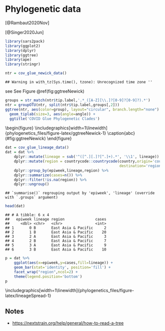 # Phylogenetic data

[@Rambaut2020Nov]

[@Singer2020Jun]



```r
library(sars2pack)
library(ggplot2)
library(dplyr)
library(ggtree)
library(ape)
library(stringr)
```


```r
ntr = cov_glue_newick_data()
```

```
## Warning in with_tz(Sys.time(), tzone): Unrecognized time zone ''
```


see See Figure \@ref(fig:ggtreeNewick)



```r
groups = str_match(ntr$tip.label,'.*_([A-Z][\\.]?[0-9]?[0-9]?).*')
ntr = groupOTU(ntr, split(ntr$tip.label,groups[,2]))
ggtree(ntr, aes(color=group), layout="circular", branch.length="none") +
  geom_tiplab(size=3, aes(angle=angle)) +
  ggtitle('COVID Glue Phylogenetic Clades')
```

\begin{figure}
\includegraphics[width=1\linewidth]{phylogenetics_files/figure-latex/ggtreeNewick-1} \caption{abc}(\#fig:ggtreeNewick)
\end{figure}


```r
dat = cov_glue_lineage_data()
dat = dat %>%
    dplyr::mutate(lineage = sub('^([^.][.]?[^.]+).*', '\\1', lineage)) %>%
    dplyr::mutate(region = countrycode::countrycode(country,origin='country.name',
                                                    destination='region')) %>%
    dplyr::group_by(epiweek,lineage,region) %>% 
    dplyr::summarize(cases=n()) %>%
    dplyr::filter(!is.na(region)) %>%
    dplyr::ungroup()
```

```
## `summarise()` regrouping output by 'epiweek', 'lineage' (override with `.groups` argument)
```

```r
head(dat)
```

```
## # A tibble: 6 x 4
##   epiweek lineage region              cases
##     <dbl> <chr>   <chr>               <int>
## 1       0 B       East Asia & Pacific     2
## 2       1 B       East Asia & Pacific    20
## 3       2 A       East Asia & Pacific     3
## 4       2 B       East Asia & Pacific     7
## 5       3 A       East Asia & Pacific     9
## 6       3 B       East Asia & Pacific    10
```


```r
p = dat %>%
    ggplot(aes(x=epiweek,y=cases,fill=lineage)) +
    geom_bar(stat='identity', position='fill') +
    facet_wrap("region",ncol=2) +
    theme(legend.position='bottom')
p
```


\includegraphics[width=1\linewidth]{phylogenetics_files/figure-latex/lineageSpread-1} 

## Notes

- https://nextstrain.org/help/general/how-to-read-a-tree

